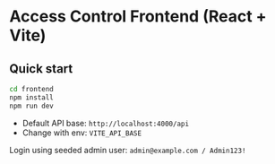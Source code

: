 # Access Control Frontend (React + Vite)

## Quick start
```bash
cd frontend
npm install
npm run dev
```

- Default API base: `http://localhost:4000/api`
- Change with env: `VITE_API_BASE`

Login using seeded admin user: `admin@example.com / Admin123!`
